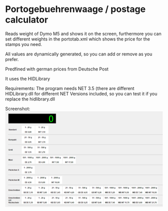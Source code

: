 # Portogebuehrenwaage / postage calculator

Reads weight of Dymo M5 and shows it on the screen, furthermore you can set different weights in the portotab.xml which shows the price for the stamps you need.

All values are dynamically generated, so you can add or remove as you prefer.

Predfined with german prices from Deutsche Post

It uses the HIDLibrary

Requirements:
The program needs NET 3.5 (there are different HIDLibrary.dll for different NET Versions included, so you can test it if you replace the hidlibrary.dll


Screenshot:
![Screenshot](/screenshot.png?raw=true "Optional Title")
